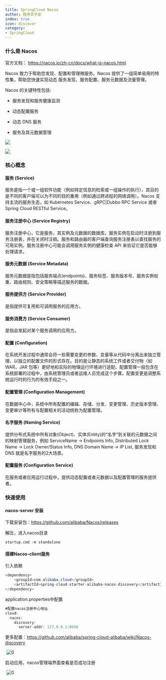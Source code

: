 ```yaml
---
title: SpringCloud Nacos
author: 程序员子龙
index: true
icon: discover
category:
- SpringCloud
---
```

### **什么是 Nacos** 

官方文档： https://nacos.io/zh-cn/docs/what-is-nacos.html 

Nacos 致力于帮助您发现、配置和管理微服务。Nacos 提供了一组简单易用的特性集，帮助您快速实现动态 服务发现、服务配置、服务元数据及流量管理。 

Nacos 的关键特性包括: 

- 服务发现和服务健康监测 

- 动态配置服务 

- 动态 DNS 服务 

- 服务及其元数据管理 

![](https://cdn.nlark.com/yuque/0/2019/jpeg/338441/1561217892717-1418fb9b-7faa-4324-87b9-f1740329f564.jpeg)

![](https://note.youdao.com/yws/public/resource/ff9ab83ebe09e367dc598cc844b5bb13/xmlnote/F94BCA1509DA4586A850C70F042C7BE2/12912)

### 核心概念

#### 服务 (Service)

服务是指一个或一组软件功能（例如特定信息的检索或一组操作的执行），其目的是不同的客户端可以为不同的目的重用（例如通过跨进程的网络调用）。Nacos 支持主流的服务生态，如 Kubernetes Service、gRPC|Dubbo RPC Service 或者 Spring Cloud RESTful Service。

#### 服务注册中心 (Service Registry)

服务注册中心，它是服务，其实例及元数据的数据库。服务实例在启动时注册到服务注册表，并在关闭时注销。服务和路由器的客户端查询服务注册表以查找服务的可用实例。服务注册中心可能会调用服务实例的健康检查 API 来验证它是否能够处理请求。

#### 服务元数据 (Service Metadata)

服务元数据是指包括服务端点(endpoints)、服务标签、服务版本号、服务实例权重、路由规则、安全策略等描述服务的数据。

#### 服务提供方 (Service Provider)

是指提供可复用和可调用服务的应用方。

#### 服务消费方 (Service Consumer)

是指会发起对某个服务调用的应用方。

#### 配置 (Configuration)

在系统开发过程中通常会将一些需要变更的参数、变量等从代码中分离出来独立管理，以独立的配置文件的形式存在。目的是让静态的系统工件或者交付物（如 WAR，JAR 包等）更好地和实际的物理运行环境进行适配。配置管理一般包含在系统部署的过程中，由系统管理员或者运维人员完成这个步骤。配置变更是调整系统运行时的行为的有效手段之一。

#### 配置管理 (Configuration Management)

在数据中心中，系统中所有配置的编辑、存储、分发、变更管理、历史版本管理、变更审计等所有与配置相关的活动统称为配置管理。

#### 名字服务 (Naming Service)

提供分布式系统中所有对象(Object)、实体(Entity)的“名字”到关联的元数据之间的映射管理服务，例如 ServiceName -> Endpoints Info, Distributed Lock Name -> Lock Owner/Status Info, DNS Domain Name -> IP List, 服务发现和 DNS 就是名字服务的2大场景。

#### 配置服务 (Configuration Service)

在服务或者应用运行过程中，提供动态配置或者元数据以及配置管理的服务提供者。

### 快速使用

#### nacos-server 安装

下载安装包：https://github.com/alibaba/Nacos/releases

解压，进入nacos目录

```shell
startup.cmd -m standalone
```

#### **搭建Nacos-client服务**

引入依赖

```Java
<dependency>
    <groupId>com.alibaba.cloud</groupId>
    <artifactId>spring-cloud-starter-alibaba-nacos-discovery</artifactId>
</dependency>
```

application.properties中配置

```Java
#配置nacos注册中心地址
cloud:
  nacos:
    discovery:
      server-addr: 127.0.0.1:8848
```

更多配置：https://github.com/alibaba/spring-cloud-alibaba/wiki/Nacos-discovery

​    ![0](https://note.youdao.com/yws/public/resource/ff9ab83ebe09e367dc598cc844b5bb13/xmlnote/68B395E46AF34F26AA0FBD76FD133310/12908)

启动应用，nacos管理端界面查看是否成功注册

​    ![0](https://note.youdao.com/yws/public/resource/ff9ab83ebe09e367dc598cc844b5bb13/xmlnote/A2C5D212455B4C1D8DEEFD9CF1CBB7FE/12914)